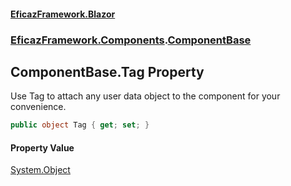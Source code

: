 #### [EficazFramework.Blazor](EficazFrameworkBlazor.md 'EficazFramework Blazor')
### [EficazFramework.Components](EficazFrameworkBlazor.md#EficazFramework.Components 'EficazFramework.Components').[ComponentBase](ComponentBase.md 'EficazFramework.Components.ComponentBase')

## ComponentBase.Tag Property

Use Tag to attach any user data object to the component for your convenience.

```csharp
public object Tag { get; set; }
```

#### Property Value
[System.Object](https://docs.microsoft.com/en-us/dotnet/api/System.Object 'System.Object')